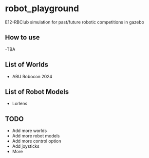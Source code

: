 # robot_playground
E12-RBClub simulation for past/future robotic competitions in gazebo 

## How to use
-TBA

## List of Worlds
- ABU Robocon 2024

## List of Robot Models
- Lorlens

## TODO
- Add more worlds
- Add more robot models
- Add more control option
- Add joysticks
- More


